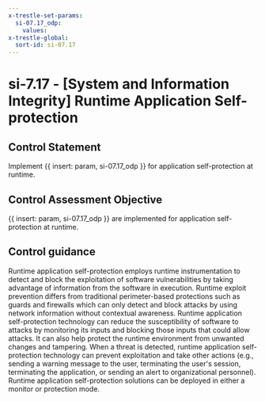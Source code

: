 ```yaml
---
x-trestle-set-params:
  si-07.17_odp:
    values:
x-trestle-global:
  sort-id: si-07.17
---
```


# si-7.17 - \[System and Information Integrity\] Runtime Application Self-protection

## Control Statement

Implement {{ insert: param, si-07.17_odp }} for application self-protection at runtime.

## Control Assessment Objective

 {{ insert: param, si-07.17_odp }} are implemented for application self-protection at runtime.

## Control guidance

Runtime application self-protection employs runtime instrumentation to detect and block the exploitation of software vulnerabilities by taking advantage of information from the software in execution. Runtime exploit prevention differs from traditional perimeter-based protections such as guards and firewalls which can only detect and block attacks by using network information without contextual awareness. Runtime application self-protection technology can reduce the susceptibility of software to attacks by monitoring its inputs and blocking those inputs that could allow attacks. It can also help protect the runtime environment from unwanted changes and tampering. When a threat is detected, runtime application self-protection technology can prevent exploitation and take other actions (e.g., sending a warning message to the user, terminating the user's session, terminating the application, or sending an alert to organizational personnel). Runtime application self-protection solutions can be deployed in either a monitor or protection mode.
